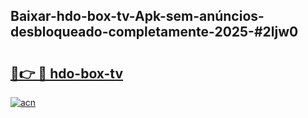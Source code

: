 ## Baixar-hdo-box-tv-Apk-sem-anúncios-desbloqueado-completamente-2025-#2ljw0

# <h2><a href="https://ainizakaria.my?title=hdo-box-tv&ref=20M">🔗👉 🔴 hdo-box-tv</a></h2>

[![acn](https://github.com/user-attachments/assets/0f9c940e-d8b0-45ae-aac7-cd30a18b3e1c)](https://ainizakaria.my?title=hdo-box-tv&ref=20M)

